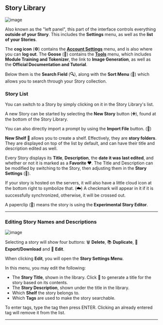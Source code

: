 ## Story Library

![image](https://github.com/TapwaveZodiac/novelaiUKB/assets/35267604/84246dfd-a3fc-438d-988c-0fcf9cc0ea53)

Also known as the "left panel", this part of the interface controls everything **outside of your Story**. This includes the **Settings** menu, as well as the **list of your Stories**.

The **cog icon** (**⚙️**) contains the **[Account Settings](Account-Settings.html)** menu, and is also where you can **log out**.
The **Goose** (**🦆**) contains the **[Tools](Tools.html)** menu, which includes **Module Training and Tokenizer**, the link to **Image Generation**, as well as the **Official Documentation and Tutorial**.

Below them is the **Search Field** (**🔍**), along with the **Sort Menu** (**🔻**) which allows you to search through your Story collection.

### Story List

You can switch to a Story by simply clicking on it in the Story Library's list.

A new Story can be started by selecting the **New Story** button (**➕**), found at the bottom of the Story Library.

You can also directly import a prompt by using the **Import File** button. (**📩**)

**New Shelf 📔** allows you to create a shelf. Effectively, they are **story folders**. They are displayed on top of the list by default, and can have their title and description edited as well.

Every Story displays its **Title**, **Description**, the **date it was last edited**, and whether or not it is marked as a **Favorite ❤️**. The Title and Description can be modified by switching to the Story, then adjusting them in the **Story Settings** (📝).

If your story is hosted on the servers, it will also have a little cloud icon at the bottom right to symbolize that. (**☁️**) A checkmark will appear in it if it is successfully synchronized, otherwise, it will be crossed out.

A paperclip (**📎**) means the story is using the **Experimental Story Editor**.

***

### Editing Story Names and Descriptions

![image](https://github.com/TapwaveZodiac/novelaiUKB/assets/35267604/174c1f27-d8a9-4512-a305-2929f51c2576)


Selecting a story will show four buttons: 🗑️ **Delete**, 📚 **Duplicate**, 📩 **Export/Download** and 📝 **Edit**.

When clicking **Edit**, you will open the **Story Settings Menu**.

In this menu, you may edit the following:

- The **Story Title**, shown in the library. Click 🎲 to generate a title for the story based on its contents.
- The **Story Description**, shown under the title in the library.
- Which **Shelf** the story belongs to.
- Which **Tags** are used to make the story searchable.

To enter tags, type the tag then press ENTER. Clicking an already entered tag will remove it from the list.

***